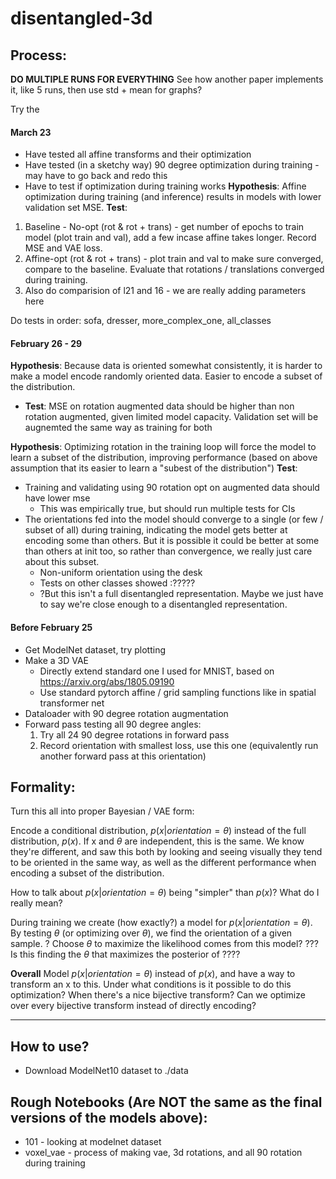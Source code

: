 # disentangled-3d



## Process:

**DO MULTIPLE RUNS FOR EVERYTHING**
See how another paper implements it, like 5 runs, then use std + mean for graphs?

Try the 


#### March 23
* Have tested all affine transforms and their optimization 
* Have tested (in a sketchy way) 90 degree optimization during training - may have to go back and redo this
* Have to test if optimization during training works
**Hypothesis**: Affine optimization during training (and inference) results in models with lower validation set MSE.
**Test**: 
1. Baseline - No-opt (rot & rot + trans) - get number of epochs to train model (plot train and val), add a few incase affine takes longer. Record MSE and VAE loss.
2. Affine-opt (rot & rot + trans) - plot train and val to make sure converged, compare to the baseline. Evaluate that rotations / translations converged during training.
3. Also do comparision of l21 and 16 - we are really adding parameters here


Do tests in order: sofa, dresser, more_complex_one, all_classes



#### February 26 - 29
**Hypothesis**: Because data is oriented somewhat consistently, it is harder to make a model encode randomly oriented data. Easier to encode a subset of the distribution.
* **Test**: MSE on rotation augmented data should be higher than non rotation augmented, given limited model capacity. Validation set will be augnemted the same way as training for both

**Hypothesis**: Optimizing rotation in the training loop will force the model to learn a subset of the distribution, improving performance (based on above assumption that its easier to learn a "subest of the distribution")
**Test**: 
* Training and validating using 90 rotation opt on augmented data should have lower mse
     * This was empirically true, but should run multiple tests for CIs
* The orientations fed into the model should converge to a single (or few / subset of all) during training, indicating the model gets better at encoding some than others. But it is possible it could be better at some than others at init too, so rather than convergence, we really just care about this subset.
    * Non-uniform orientation using the desk
    * Tests on other classes showed :?????
    * ?But this isn't a full disentangled representation. Maybe we just have to say we're close enough to a disentangled representation.
    


####  Before February 25
* Get ModelNet dataset, try plotting
* Make a 3D VAE 
    * Directly extend standard one I used for MNIST, based on https://arxiv.org/abs/1805.09190
    * Use standard pytorch affine / grid sampling functions like in spatial transformer net
* Dataloader with 90 degree rotation augmentation
* Forward pass testing all 90 degree angles:
    1. Try all 24 90 degree rotations in forward pass
    2. Record orientation with smallest loss, use this one (equivalently run another forward pass at this orientation)


## Formality:
Turn this all into proper Bayesian / VAE form:

Encode a conditional distribution, $p(x | orientation = \theta)$ instead of the full distribution, $p(x)$. If x and $\theta$ are independent, this is the same. We know they're different, and saw this both by looking and seeing visually they tend to be oriented in the same way, as well as the different performance when encoding a subset of the distribution.

How to talk about $p(x | orientation = \theta)$ being "simpler" than $p(x)$? What do I really mean?

During training we create (how exactly?) a model for $p(x | orientation = \theta)$. 
By testing $\theta$ (or optimizing over $\theta$), we find the orientation of a given sample. ? Choose $\theta$ to maximize the likelihood comes from this model?
??? Is this finding the $\theta$ that maximizes the posterior of ????


**Overall**
Model $p(x | orientation = \theta)$ instead of $p(x)$, and have a way to transform an x to this. Under what conditions is it possible to do this optimization? When there's a nice bijective transform? Can we optimize over every bijective transform instead of directly encoding?


---

## How to use?
* Download ModelNet10 dataset to ./data


## Rough Notebooks (Are NOT the same as the final versions of the models above):
* 101 - looking at modelnet dataset
* voxel_vae - process of making vae, 3d rotations, and all 90 rotation during training